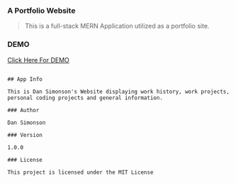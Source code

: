 ### A Portfolio Website

> This is a full-stack MERN Application utilized as a portfolio site.

### DEMO

[Click Here For DEMO ](https://mariposaweb.net/)

```

## App Info

This is Dan Simonson's Website displaying work history, work projects, personal coding projects and general information.

### Author

Dan Simonson

### Version

1.0.0

### License

This project is licensed under the MIT License
```
